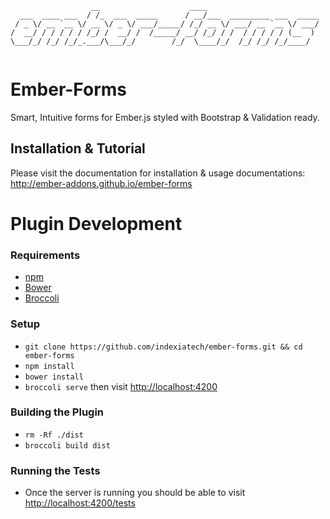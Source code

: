 ```
                  __                    ____                         
  ___  ____ ___  / /_  ___  _____      / __/___  _________ ___  _____
 / _ \/ __ `__ \/ __ \/ _ \/ ___/_____/ /_/ __ \/ ___/ __ `__ \/ ___/
/  __/ / / / / / /_/ /  __/ /  /_____/ __/ /_/ / /  / / / / / (__  ) 
\___/_/ /_/ /_/_.___/\___/_/        /_/  \____/_/  /_/ /_/ /_/____/  
                                                                     
```

# Ember-Forms

Smart, Intuitive forms for Ember.js styled with Bootstrap &amp; Validation ready.

## Installation & Tutorial

Please visit the documentation for installation & usage documentations: http://ember-addons.github.io/ember-forms

# Plugin Development

### Requirements

* [npm](https://www.npmjs.org/)
* [Bower](http://bower.io/)
* [Broccoli](https://github.com/broccolijs/broccoli)

### Setup

* `git clone https://github.com/indexiatech/ember-forms.git && cd ember-forms`
* `npm install`
* `bower install`
* `broccoli serve` then visit [http://localhost:4200](http://localhost:4200)

### Building the Plugin

* `rm -Rf ./dist`
* `broccoli build dist`

### Running the Tests

* Once the server is running you should be able to visit [http://localhost:4200/tests](http://localhost:4200/tests)